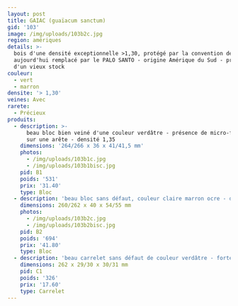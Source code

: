 ```yaml
---
layout: post
title: GAIAC (guaïacum sanctum)
gid: '103'
image: /img/uploads/103b2c.jpg
region: amériques
details: >-
  bois d'une densité exceptionnelle >1,30, protégé par la convention de CITES,
  aujourd'hui remplacé par le PALO SANTO - origine Amérique du Sud - provenance
  d'un vieux stock
couleur:
  - vert
  - marron
densite: '> 1,30'
veines: Avec
rarete:
  - Précieux
produits:
  - description: >-
      beau bloc bien veiné d'une couleur verdâtre - présence de micro-fissures
      sur une arête - densité 1,35
    dimensions: '264/266 x 36 x 41/41,5 mm'
    photos:
      - /img/uploads/103b1c.jpg
      - /img/uploads/103b1bisc.jpg
    pid: B1
    poids: '531'
    prix: '31.40'
    type: Bloc
  - description: 'beau bloc sans défaut, couleur claire marron ocre - densité 1,22'
    dimensions: 260/262 x 40 x 54/55 mm
    photos:
      - /img/uploads/103b2c.jpg
      - /img/uploads/103b2bisc.jpg
    pid: B2
    poids: '694'
    prix: '41.80'
    type: Bloc
  - description: 'beau carrelet sans défaut de couleur verdâtre - forte densité 1,38'
    dimensions: 262 x 29/30 x 30/31 mm
    pid: C1
    poids: '326'
    prix: '17.60'
    type: Carrelet
---
```


